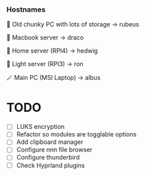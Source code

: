 ### Hostnames

🗿 Old chunky PC with lots of storage -> rubeus

👿 Macbook server -> draco

🦉 Home server (RPI4) -> hedwig

🥱 Light server (RPI3) -> ron

🪄 Main PC (MSI Laptop) -> albus

# TODO

- [ ] LUKS encryption
- [ ] Refactor so modules are togglable options
- [ ] Add clipboard manager
- [ ] Configure nnn file browser
- [ ] Configure thunderbird
- [ ] Check Hyprland plugins